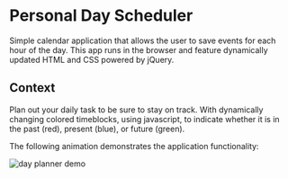 # Personal Day Scheduler

Simple calendar application that allows the user to save events for each hour of the day. This app runs in the browser and feature dynamically updated HTML and CSS powered by jQuery.


##  Context

Plan out your daily task to be sure to stay on track. With dynamically changing colored timeblocks, using javascript, to indicate whether it is in the past (red), present (blue), or future (green). 



The following animation demonstrates the application functionality:

![day planner demo](./Assets/personal-planner.gif)

